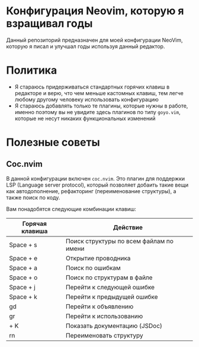 # Конфигурация Neovim, которую я взращивал годы
Данный репозиторий предназначен для моей конфигурации NeoVim, которую я писал и улучшал годы используя данный редактор.

# Политика
* Я стараюсь придерживаться стандартных горячих клавиш в редакторе и верю, что чем меньше кастомных клавиш, тем легче любому другому человеку использовать конфигурацию
* Я стараюсь добавлять только те плагины, которые нужны в работе, именно поэтому вы не увидите здесь плагинов по типу `goyo.vim`, которые не несут никаких функциональных изменений

# Полезные советы

## Сoc.nvim
В данной конфигурации включен `coc.nvim`. Это плагин для поддержки LSP (Language server protocol), который позволяет добаить такие вещи как автодополнение, рефакторинг (переименование структуры), а также поиск по коду.

Вам понадобятся следующие комбинации клавиш:

| Горячая клавиша | Действие                                |
|-----------------|-----------------------------------------|
| Space + s       | Поиск структуры по всем файлам по имени |
| Space + e       | Открытие проводника                     |
| Space + a       | Поиск по ошибкам                        |
| Space + o       | Поиск по структурам в файле             |
| Space + j       | Перейти к следующей ошибке              |
| Space + k       | Перейти к предыдущей ошибке             |
| gd              | Перейти к объявлению                    |
| gr              | Перейти к использованию                 |
| <leader> + K    | Показать документацию (JSDoc)           |
| <leader>rn      | Переименовать структуру                 |
